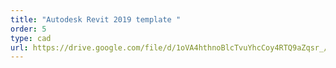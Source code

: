 ```yaml
---
title: "Autodesk Revit 2019 template "
order: 5
type: cad
url: https://drive.google.com/file/d/1oVA4hthnoBlcTvuYhcCoy4RTQ9aZqsr_/view?usp=sharing
---
```

